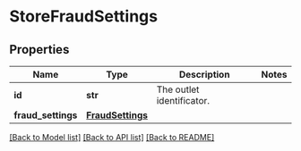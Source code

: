 # StoreFraudSettings

## Properties
Name | Type | Description | Notes
------------ | ------------- | ------------- | -------------
**id** | **str** | The outlet identificator. | 
**fraud_settings** | [**FraudSettings**](FraudSettings.md) |  | 

[[Back to Model list]](../README.md#documentation-for-models) [[Back to API list]](../README.md#documentation-for-api-endpoints) [[Back to README]](../README.md)


